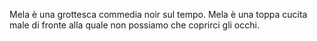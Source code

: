 Mela è una grottesca commedia noir sul tempo. Mela è una toppa cucita male di fronte alla quale non possiamo che coprirci gli occhi. 